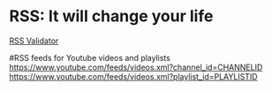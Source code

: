 # RSS: It will change your life
[RSS Validator](https://www.rssboard.org/rss-validator/)  

#RSS feeds for Youtube videos and playlists
https://www.youtube.com/feeds/videos.xml?channel_id=CHANNELID
https://www.youtube.com/feeds/videos.xml?playlist_id=PLAYLISTID